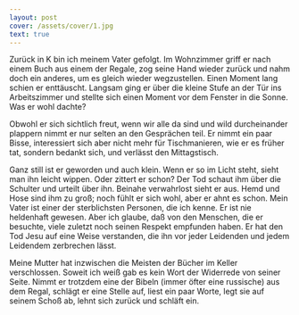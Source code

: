 ```yaml
---
layout: post
cover: /assets/cover/1.jpg
text: true
---
```

Zurück in K bin ich meinem Vater gefolgt. Im Wohnzimmer griff er nach einem Buch aus einem der Regale, zog seine Hand wieder zurück und nahm doch ein anderes, um es gleich wieder wegzustellen. Einen Moment lang schien er enttäuscht. Langsam ging er über die kleine Stufe an der Tür ins Arbeitszimmer und stellte sich einen Moment vor dem Fenster in die Sonne. Was er wohl dachte?

Obwohl er sich sichtlich freut, wenn wir alle da sind und wild durcheinander plappern nimmt er nur selten an den Gesprächen teil. Er nimmt ein paar Bisse, interessiert sich aber nicht mehr für Tischmanieren, wie er es früher tat, sondern bedankt sich, und verlässt den Mittagstisch. 

Ganz still ist er geworden und auch klein. Wenn er so im Licht steht, sieht man ihn leicht wippen. Oder zittert er schon? Der Tod schaut ihm über die Schulter und urteilt über ihn. Beinahe verwahrlost sieht er aus. Hemd und Hose sind ihm zu groß; noch fühlt er sich wohl, aber er ahnt es schon. Mein Vater ist einer der sterblichsten Personen, die ich kenne. Er ist nie heldenhaft gewesen. Aber ich glaube, daß von den Menschen, die er besuchte, viele zuletzt noch seinen Respekt empfunden haben. Er hat den Tod Jesu auf eine Weise verstanden, die ihn vor jeder Leidenden und jedem Leidendem zerbrechen lässt.

Meine Mutter hat inzwischen die Meisten der Bücher im Keller verschlossen. Soweit ich weiß gab es kein Wort der Widerrede von seiner Seite. Nimmt er trotzdem eine der Bibeln (immer öfter eine russische) aus dem Regal, schlägt er eine Stelle auf, liest ein paar Worte, legt sie auf seinem Schoß ab, lehnt sich zurück und schläft ein.